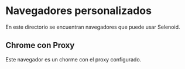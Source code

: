 # Navegadores personalizados
En este directorio se encuentran navegadores que puede usar Selenoid.

## Chrome con Proxy
Este navegador es un chorme con el proxy configurado.